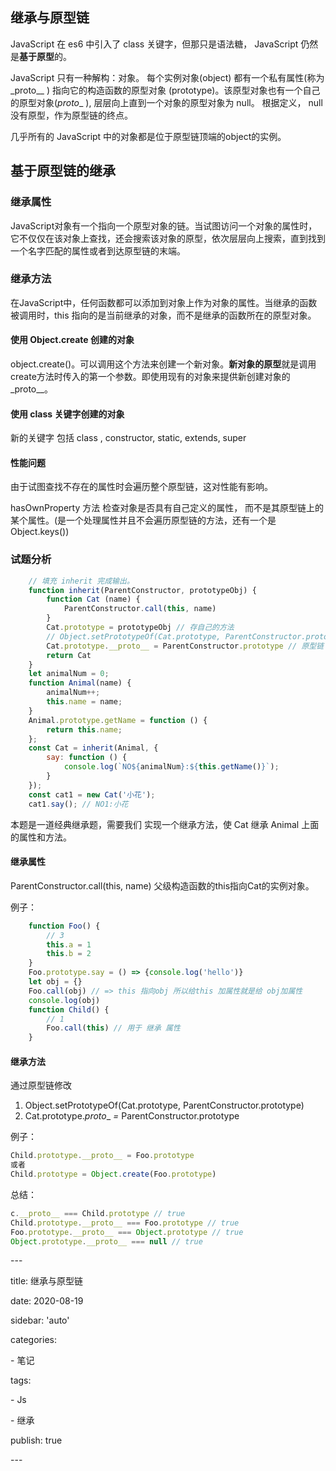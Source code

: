 ## 继承与原型链

JavaScript 在 es6 中引入了 class 关键字，但那只是语法糖， JavaScript 仍然是**基于原型**的。

JavaScript 只有一种解构：对象。 每个实例对象(object) 都有一个私有属性(称为_proto__ ) 指向它的构造函数的原型对象 (prototype)。该原型对象也有一个自己的原型对象(_proto__ ), 层层向上直到一个对象的原型对象为 null。 根据定义， null 没有原型，作为原型链的终点。

几乎所有的 JavaScript 中的对象都是位于原型链顶端的object的实例。

## 基于原型链的继承

### 继承属性

JavaScript对象有一个指向一个原型对象的链。当试图访问一个对象的属性时，它不仅仅在该对象上查找，还会搜索该对象的原型，依次层层向上搜索，直到找到一个名字匹配的属性或者到达原型链的末端。

### 继承方法

在JavaScript中，任何函数都可以添加到对象上作为对象的属性。当继承的函数被调用时，this 指向的是当前继承的对象，而不是继承的函数所在的原型对象。



#### 使用 Object.create 创建的对象

object.create()。可以调用这个方法来创建一个新对象。**新对象的原型**就是调用create方法时传入的第一个参数。即使用现有的对象来提供新创建对象的_proto__。

#### 使用 class 关键字创建的对象

新的关键字 包括 class , constructor,  static,  extends,  super

#### 性能问题

由于试图查找不存在的属性时会遍历整个原型链，这对性能有影响。

hasOwnProperty 方法 检查对象是否具有自己定义的属性， 而不是其原型链上的某个属性。(是一个处理属性并且不会遍历原型链的方法，还有一个是 Object.keys())

### 试题分析

```js
	// 填充 inherit 完成输出。
    function inherit(ParentConstructor, prototypeObj) {
        function Cat (name) {
            ParentConstructor.call(this, name)
        }
        Cat.prototype = prototypeObj // 存自己的方法
        // Object.setPrototypeOf(Cat.prototype, ParentConstructor.prototype)
        Cat.prototype.__proto__ = ParentConstructor.prototype // 原型链
        return Cat
    }
    let animalNum = 0;
    function Animal(name) {
        animalNum++;
        this.name = name;
    }
    Animal.prototype.getName = function () {
        return this.name;
    };
    const Cat = inherit(Animal, {
        say: function () {
            console.log(`NO${animalNum}:${this.getName()}`);
        }
    });
    const cat1 = new Cat('小花');
    cat1.say(); // NO1:小花
```

本题是一道经典继承题，需要我们 实现一个继承方法，使 Cat 继承 Animal 上面的属性和方法。

#### 继承属性

ParentConstructor.call(this, name) 父级构造函数的this指向Cat的实例对象。

例子：

```js
	function Foo() {
        // 3
        this.a = 1
        this.b = 2
    }
    Foo.prototype.say = () => {console.log('hello')}
    let obj = {}
    Foo.call(obj) // => this 指向obj 所以给this 加属性就是给 obj加属性
    console.log(obj)
    function Child() {
        // 1
        Foo.call(this) // 用于 继承 属性
    }
```



#### 继承方法

通过原型链修改

1. Object.setPrototypeOf(Cat.prototype, ParentConstructor.prototype)
2. Cat.prototype._proto__ *=* ParentConstructor.prototype

例子：

```js
Child.prototype.__proto__ = Foo.prototype
或者
Child.prototype = Object.create(Foo.prototype)
```

总结：

```js
c.__proto__ === Child.prototype // true
Child.prototype.__proto__ === Foo.prototype // true
Foo.prototype.__proto__ === Object.prototype // true
Object.prototype.__proto__ === null // true
```

\---

title: 继承与原型链

date: 2020-08-19

sidebar: 'auto'

categories:

 \- 笔记

tags:

 \- Js

 \- 继承

publish: true

\---


